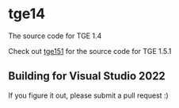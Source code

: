 # tge14

The source code for TGE 1.4

Check out [tge151](https://github.com/Elletra/tge151) for the source code for TGE 1.5.1


## Building for Visual Studio 2022

If you figure it out, please submit a pull request :)
